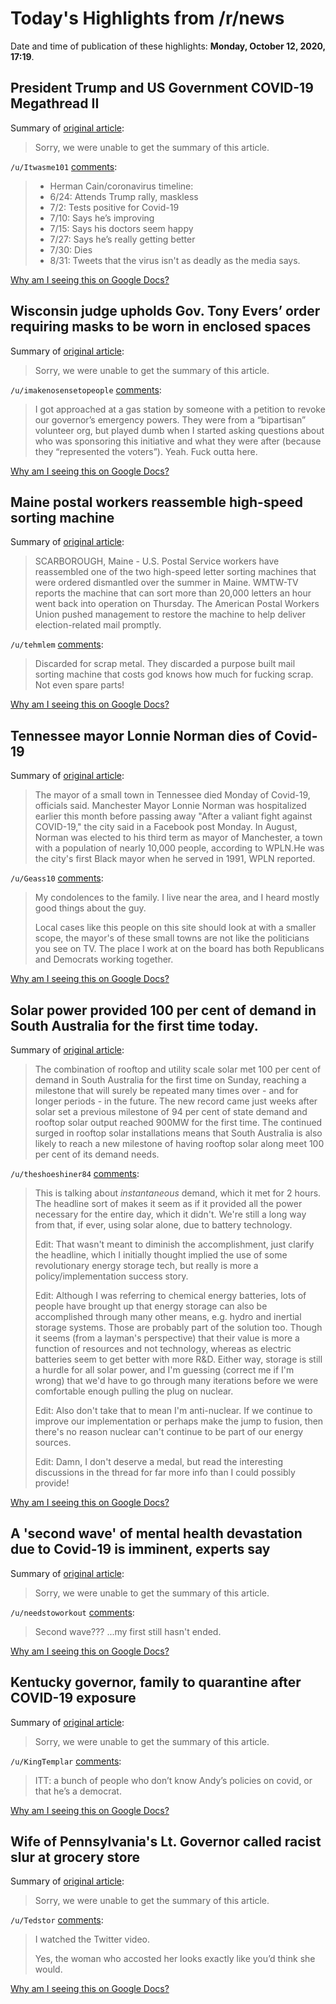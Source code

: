 # Today's Highlights from /r/news

Date and time of publication of these highlights: **Monday, October 12, 2020, 17:19**.

## President Trump and US Government COVID-19 Megathread II

Summary of [original article](https://www.reddit.com/r/news/comments/j5m8qf/president_trump_and_us_government_covid19/):

> Sorry, we were unable to get the summary of this article.

`/u/Itwasme101` [comments](https://www.reddit.com/r/news/comments/j5m8qf/president_trump_and_us_government_covid19/):

> * Herman Cain/coronavirus timeline:
> * 6/24: Attends Trump rally, maskless
> * 7/2: Tests positive for Covid-19
> * 7/10: Says he’s improving
> * 7/15: Says his doctors seem happy
> * 7/27: Says he’s really getting better
> * 7/30: Dies
> * 8/31: Tweets that the virus isn't as deadly as the media says.

[Why am I seeing this on Google Docs?](https://docs.google.com/document/d/1Dc6We63vOXIZsc0op-Bt4abqkYjXzOigalQqFxmvvbM/edit?usp=sharing)

## Wisconsin judge upholds Gov. Tony Evers’ order requiring masks to be worn in enclosed spaces

Summary of [original article](https://www.weau.com/2020/10/12/wisconsin-judge-upholds-gov-tony-evers-order-requiring-masks-to-be-worn-in-enclosed-spaces/):

> Sorry, we were unable to get the summary of this article.

`/u/imakenosensetopeople` [comments](https://www.reddit.com/r/news/comments/j9u5ff/wisconsin_judge_upholds_gov_tony_evers_order/):

> I got approached at a gas station by someone with a petition to revoke our governor’s emergency powers.  They were from a “bipartisan” volunteer org, but played dumb when I started asking questions about who was sponsoring this initiative and what they were after (because they “represented the voters”).  Yeah.  Fuck outta here.

[Why am I seeing this on Google Docs?](https://docs.google.com/document/d/1Dc6We63vOXIZsc0op-Bt4abqkYjXzOigalQqFxmvvbM/edit?usp=sharing)

## Maine postal workers reassemble high-speed sorting machine

Summary of [original article](https://apnews.com/73734f7c725609742316313361da6f3f):

> SCARBOROUGH, Maine - U.S. Postal Service workers have reassembled one of the two high-speed letter sorting machines that were ordered dismantled over the summer in Maine. WMTW-TV reports the machine that can sort more than 20,000 letters an hour went back into operation on Thursday. The American Postal Workers Union pushed management to restore the machine to help deliver election-related mail promptly.

`/u/tehmlem` [comments](https://www.reddit.com/r/news/comments/j9phn7/maine_postal_workers_reassemble_highspeed_sorting/):

> Discarded for scrap metal. They discarded a purpose built mail sorting machine that costs god knows how much for fucking scrap. Not even spare parts!

[Why am I seeing this on Google Docs?](https://docs.google.com/document/d/1Dc6We63vOXIZsc0op-Bt4abqkYjXzOigalQqFxmvvbM/edit?usp=sharing)

## Tennessee mayor Lonnie Norman dies of Covid-19

Summary of [original article](https://www.nbcnews.com/news/us-news/tennessee-mayor-lonnie-norman-dies-covid-19-n1242958):

> The mayor of a small town in Tennessee died Monday of Covid-19, officials said. Manchester Mayor Lonnie Norman was hospitalized earlier this month before passing away "After a valiant fight against COVID-19," the city said in a Facebook post Monday. In August, Norman was elected to his third term as mayor of Manchester, a town with a population of nearly 10,000 people, according to WPLN.He was the city's first Black mayor when he served in 1991, WPLN reported.

`/u/Geass10` [comments](https://www.reddit.com/r/news/comments/j9tb9d/tennessee_mayor_lonnie_norman_dies_of_covid19/):

> My condolences to the family. I live near the area, and I heard mostly good things about the guy.
> 
> Local cases like this people on this site should look at with a smaller scope, the mayor's of these small towns are not like the politicians you see on TV. The place I work at on the board has both Republicans and Democrats working together.

[Why am I seeing this on Google Docs?](https://docs.google.com/document/d/1Dc6We63vOXIZsc0op-Bt4abqkYjXzOigalQqFxmvvbM/edit?usp=sharing)

## Solar power provided 100 per cent of demand in South Australia for the first time today.

Summary of [original article](https://reneweconomy.com.au/solar-meets-100-per-cent-of-south-australia-demand-for-first-time-78279/):

> The combination of rooftop and utility scale solar met 100 per cent of demand in South Australia for the first time on Sunday, reaching a milestone that will surely be repeated many times over - and for longer periods - in the future. The new record came just weeks after solar set a previous milestone of 94 per cent of state demand and rooftop solar output reached 900MW for the first time. The continued surged in rooftop solar installations means that South Australia is also likely to reach a new milestone of having rooftop solar along meet 100 per cent of its demand needs.

`/u/theshoeshiner84` [comments](https://www.reddit.com/r/news/comments/j9oa31/solar_power_provided_100_per_cent_of_demand_in/):

> This is talking about *instantaneous* demand, which it met for 2 hours. The headline sort of makes it seem as if it provided all the power necessary for the entire day, which it didn't. We're still a long way from that, if ever, using solar alone, due to battery technology.
> 
> Edit: That wasn't meant to diminish the accomplishment, just clarify the headline, which I initially thought implied the use of some revolutionary energy storage tech, but really is more a policy/implementation success story.
> 
> Edit: Although I was referring to chemical energy batteries, lots of people have brought up that energy storage can also be accomplished through many other means, e.g. hydro and inertial storage systems. Those are probably part of the solution too. Though it seems (from a layman's perspective) that their value is more a function of resources and not technology, whereas as electric batteries seem to get better with more R&D. Either way, storage is still a hurdle for all solar power, and I'm guessing (correct me if I'm wrong) that we'd have to go through many iterations before we were comfortable enough pulling the plug on nuclear.
> 
> Edit: Also don't take that to mean I'm anti-nuclear. If we continue to improve our implementation or perhaps make the jump to fusion, then there's no reason nuclear can't continue to be part of our energy sources.
> 
> Edit: Damn, I don't deserve a medal, but read the interesting discussions in the thread for far more info than I could possibly provide!

[Why am I seeing this on Google Docs?](https://docs.google.com/document/d/1Dc6We63vOXIZsc0op-Bt4abqkYjXzOigalQqFxmvvbM/edit?usp=sharing)

## A 'second wave' of mental health devastation due to Covid-19 is imminent, experts say

Summary of [original article](https://www.cnn.com/2020/10/12/health/mental-health-second-wave-coronavirus-wellness/index.html):

> Sorry, we were unable to get the summary of this article.

`/u/needstoworkout` [comments](https://www.reddit.com/r/news/comments/j9y0lj/a_second_wave_of_mental_health_devastation_due_to/):

> Second wave???  ...my first still hasn't ended.

[Why am I seeing this on Google Docs?](https://docs.google.com/document/d/1Dc6We63vOXIZsc0op-Bt4abqkYjXzOigalQqFxmvvbM/edit?usp=sharing)

## Kentucky governor, family to quarantine after COVID-19 exposure

Summary of [original article](https://www.upi.com/Top_News/US/2020/10/12/Kentucky-governor-family-to-quarantine-after-COVID-19-exposure/8791602481819/):

> Sorry, we were unable to get the summary of this article.

`/u/KingTemplar` [comments](https://www.reddit.com/r/news/comments/j9que0/kentucky_governor_family_to_quarantine_after/):

> ITT: a bunch of people who don’t know Andy’s policies on covid, or that he’s a democrat.

[Why am I seeing this on Google Docs?](https://docs.google.com/document/d/1Dc6We63vOXIZsc0op-Bt4abqkYjXzOigalQqFxmvvbM/edit?usp=sharing)

## Wife of Pennsylvania's Lt. Governor called racist slur at grocery store

Summary of [original article](https://www.nbcnews.com/news/us-news/wife-pennsylvania-s-lt-governor-called-racist-slur-grocery-store-n1242916):

> Sorry, we were unable to get the summary of this article.

`/u/Tedstor` [comments](https://www.reddit.com/r/news/comments/j9rlki/wife_of_pennsylvanias_lt_governor_called_racist/):

> I watched the Twitter video. 
> 
> Yes, the woman who accosted her looks exactly like you’d think she would.

[Why am I seeing this on Google Docs?](https://docs.google.com/document/d/1Dc6We63vOXIZsc0op-Bt4abqkYjXzOigalQqFxmvvbM/edit?usp=sharing)

